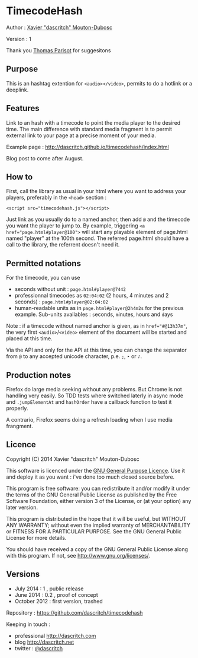 TimecodeHash
============

Author :  [Xavier "dascritch" Mouton-Dubosc](http://dascritch.com)

Version : 1

Thank you [Thomas Parisot](https://oncletom.io/) for suggesitons

Purpose
-------

This is an hashtag extention for `<audio></video>`, permits to do a hotlink or a deeplink.

Features
--------

Link to an hash with a timecode to point the media player to the desired time. The main difference with standard media fragment is to permit external link to your page at a precise moment of your media.

Example page : <http://dascritch.github.io/timecodehash/index.html>

Blog post to come after August.

How to
------

First, call the library as usual in your html where you want to address your players, preferably in the `<head>` section :
```
<script src="timecodehash.js"></script>
```

Just link as you usually do to a named anchor, then add `@` and the timecode you want the player to jump to.
By example, triggering `<a href="page.html#player@100">` will start any playable element of page.html named "player" at the 100th second. The referred page.html should have a call to the library, the referrent doesn't need it.

Permitted notations
-------------------

For the timecode, you can use
* seconds without unit : `page.html#player@7442`
* professionnal timecodes as `02:04:02` (2 hours, 4 minutes and 2 seconds) : `page.html#player@02:04:02`
* human-readable units as in `page.html#player@2h4m2s` for the previous example. Sub-units availables : `s`econds, `m`inutes, `h`ours and `d`ays

Note : if a timecode without named anchor is given, as in `href="#@13h37m"`, the very first `<audio>`/`<video>` element of the document will be started and placed at this time.

Via the API and only for the API at this time, you can change the separator from `@` to any accepted unicode character, p.e. `;`, `‣` or `♪`.

Production notes
----------------

Firefox do large media seeking without any problems. But Chrome is not handling very easily. So TDD tests where switched laterly in async mode and `.jumpElementAt` and `hashOrder` have a callback function to test it properly.

A contrario, Firefox seems doing a refresh loading when I use media frangment.

Licence
-------

Copyright (C) 2014 Xavier "dascritch" Mouton-Dubosc

This software is licenced under the [GNU General Purpose Licence](http://www.gnu.org/licenses/gpl-3.0.txt).
Use it and deploy it as you want : i've done too much closed source before.

This program is free software: you can redistribute it and/or modify
it under the terms of the GNU General Public License as published by
the Free Software Foundation, either version 3 of the License, or
(at your option) any later version.

This program is distributed in the hope that it will be useful,
but WITHOUT ANY WARRANTY; without even the implied warranty of
MERCHANTABILITY or FITNESS FOR A PARTICULAR PURPOSE.  See the
GNU General Public License for more details.

You should have received a copy of the GNU General Public License
along with this program.  If not, see <http://www.gnu.org/licenses/>.

Versions
--------
* July 2014 : 1 , public release
* June 2014 : 0.2 , proof of concept
* October 2012 : first version, trashed

Repository : <https://github.com/dascritch/timecodehash>

Keeping in touch :
* professional <http://dascritch.com>
* blog <http://dascritch.net>
* twitter : [@dascritch](https://twitter.com/dascritch)
